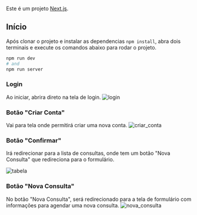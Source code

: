 Este é um projeto [Next.js](https://nextjs.org/).

## Início

Após clonar o projeto e instalar as dependencias ```npm install```, abra dois terminais e execute os comandos abaixo para rodar o projeto.

```bash
npm run dev
# and
npm run server
```

### Login

Ao iniciar, abrira direto na tela de login.
![login](https://github.com/brunosilva/medicar/issues/1#issue-1762509326)


### Botão "Criar Conta"

Vai para tela onde permitirá criar uma nova conta.
![criar_conta](https://github.com/brunosilva/medicar/issues/2#issue-1762509411)


### Botão "Confirmar"

Irá redirecionar para a lista de consultas, onde tem um botão "Nova Consulta" que redireciona para o formulário.

![tabela](https://github.com/brunosilva/medicar/issues/4#issue-1762509625)

### Botão "Nova Consulta"

No botão "Nova Consulta", será redirecionado para a tela de formulário com informações para agendar uma nova consulta.
![nova_consulta](https://github.com/brunosilva/medicar/issues/3#issue-1762509524)

